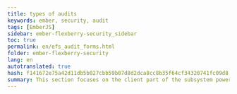 ```yaml
--- 
title: types of audits 
keywords: ember, security, audit 
tags: [EmberJS] 
sidebar: ember-flexberry-security_sidebar 
toc: true 
permalink: en/efs_audit_forms.html 
folder: ember-flexberry-security 
lang: en 
autotranslated: true 
hash: f141672e75a42d11db5b027cbb59b07d8d2dca8cc8b35f64cf34320741fc09d8 
summary: This section focuses on the client part of the subsystem powers and change audit data. 
---
```



